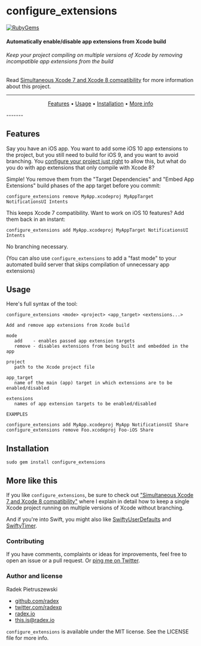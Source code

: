 # configure_extensions

[![RubyGems](https://img.shields.io/gem/v/configure_extensions.svg)](https://rubygems.org/gems/configure_extensions)

#### Automatically enable/disable app extensions from Xcode build
###### Keep your project compiling on multiple versions of Xcode by removing incompatible app extensions from the build

Read [Simultaneous Xcode 7 and Xcode 8 compatibility](http://radex.io/xcode7-xcode8/) for more information about this project.

-------
<p align="center">
    <a href="#features">Features</a> &bull;
    <a href="#usage">Usage</a> &bull;
    <a href="#installation">Installation</a> &bull; 
    <a href="#more-like-this">More info</a>
</p>
-------

## Features

Say you have an iOS app. You want to add some iOS 10 app extensions to the project, but you still need to build for iOS 9, and you want to avoid branching. You [configure your project just right](http://radex.io/xcode7-xcode8/) to allow this, but what do you do with app extensions that only compile with Xcode 8?

Simple! You remove them from the "Target Dependencies" and "Embed App Extensions" build phases of the app target before you commit:

~~~
configure_extensions remove MyApp.xcodeproj MyAppTarget NotificationsUI Intents
~~~

This keeps Xcode 7 compatibility. Want to work on iOS 10 features? Add them back in an instant:

~~~
configure_extensions add MyApp.xcodeproj MyAppTarget NotificationsUI Intents
~~~

No branching necessary.

(You can also use `configure_extensions` to add a "fast mode" to your automated build server that skips compilation of unnecessary app extensions)

## Usage

Here's full syntax of the tool:

~~~
configure_extensions <mode> <project> <app_target> <extensions...>

Add and remove app extensions from Xcode build

mode
   add    - enables passed app extension targets
   remove - disables extensions from being built and embedded in the app

project
   path to the Xcode project file

app_target
   name of the main (app) target in which extensions are to be enabled/disabled

extensions
   names of app extension targets to be enabled/disabled

EXAMPLES

configure_extensions add MyApp.xcodeproj MyApp NotificationsUI Share
configure_extensions remove Foo.xcodeproj Foo-iOS Share
~~~

## Installation

~~~
sudo gem install configure_extensions
~~~

## More like this

If you like `configure_extensions`, be sure to check out ["Simultaneous Xcode 7 and Xcode 8 compatibility"](http://radex.io/xcode7-xcode8/) where I explain in detail how to keep a single Xcode project running on multiple versions of Xcode without branching.

And if you're into Swift, you might also like [SwiftyUserDefaults](https://github.com/radex/SwiftyUserDefaults) and [SwiftyTimer](https://github.com/radex/SwiftyTimer).

### Contributing

If you have comments, complaints or ideas for improvements, feel free to open an issue or a pull request. Or [ping me on Twitter](http://twitter.com/radexp).

### Author and license

Radek Pietruszewski

* [github.com/radex](http://github.com/radex)
* [twitter.com/radexp](http://twitter.com/radexp)
* [radex.io](http://radex.io)
* this.is@radex.io

`configure_extensions` is available under the MIT license. See the LICENSE file for more info.
